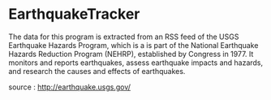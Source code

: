 # EarthquakeTracker
The data for this program is extracted from an RSS feed of the USGS Earthquake  Hazards Program, which is a is part of the National Earthquake Hazards Reduction Program (NEHRP), established by Congress in 1977. It monitors and reports earthquakes, assess earthquake impacts and hazards, and research the causes and effects of earthquakes.

source : http://earthquake.usgs.gov/
